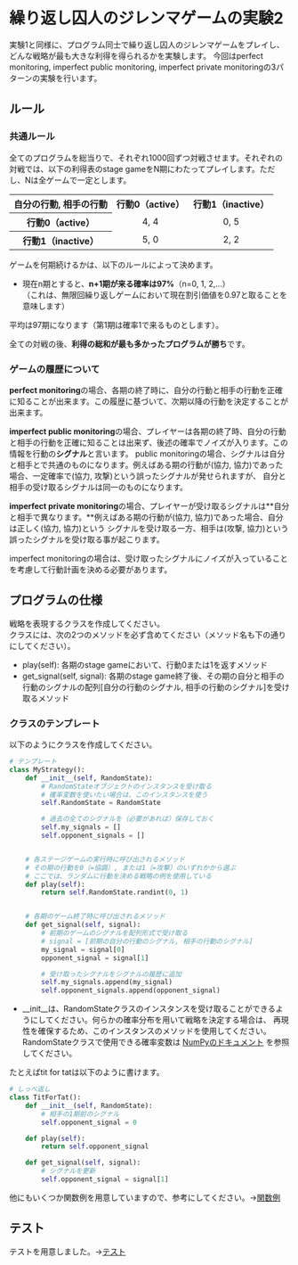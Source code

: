 # 繰り返し囚人のジレンマゲームの実験2

実験1と同様に、プログラム同士で繰り返し囚人のジレンマゲームをプレイし、どんな戦略が最も大きな利得を得られるかを実験します。 
今回はperfect monitoring, imperfect public monitoring, imperfect private monitoringの3パターンの実験を行います。

## ルール

### 共通ルール
全てのプログラムを総当りで、それぞれ1000回ずつ対戦させます。それぞれの対戦では、以下の利得表のstage gameをN期にわたってプレイします。ただし、Nは全ゲームで一定とします。

<table align="center", style="text-align:center;">
  <tr>
    <th>自分の行動, 相手の行動</th>
    <th>行動0（active）</th>
    <th>行動1（inactive）</th>
  </tr>
  <tr>
    <th>行動0（active）</th>
    <td>4, 4</td>
    <td>0, 5</td>
  </tr>
  <tr>
    <th>行動1（inactive）</th>
    <td>5, 0</td>
    <td>2, 2</td>
  </tr>
</table>
  
ゲームを何期続けるかは、以下のルールによって決めます。

* 現在n期とすると、**n+1期が来る確率は97%**（n=0, 1, 2,...）  
（これは、無限回繰り返しゲームにおいて現在割引価値を0.97と取ることを意味します）

平均は97期になります（第1期は確率1で来るものとします）。

全ての対戦の後、**利得の総和が最も多かったプログラムが勝ち**です。


### ゲームの履歴について

**perfect monitoring**の場合、各期の終了時に、自分の行動と相手の行動を正確に知ることが出来ます。この履歴に基づいて、次期以降の行動を決定することが出来ます。  

**imperfect public monitoring**の場合、プレイヤーは各期の終了時、自分の行動と相手の行動を正確に知ることは出来ず、後述の確率でノイズが入ります。この情報を行動の**シグナル**と言います。
public monitoringの場合、シグナルは自分と相手とで共通のものになります。例えばある期の行動が(協力, 協力)であった場合、一定確率で(協力, 攻撃)という誤ったシグナルが発せられますが、
自分と相手の受け取るシグナルは同一のものになります。  

**imperfect private monitoring**の場合、プレイヤーが受け取るシグナルは**自分と相手で異なります。**例えばある期の行動が(協力, 協力)であった場合、自分は正しく(協力, 協力)という
シグナルを受け取る一方、相手は(攻撃, 協力)という誤ったシグナルを受け取る事が起こります。  

imperfect monitoringの場合は、受け取ったシグナルにノイズが入っていることを考慮して行動計画を決める必要があります。


## プログラムの仕様
戦略を表現するクラスを作成してください。  
クラスには、次の2つのメソッドを必ず含めてください（メソッド名も下の通りにしてください）。

* play(self): 各期のstage gameにおいて、行動0または1を返すメソッド
* get_signal(self, signal): 各期のstage game終了後、その期の自分と相手の行動のシグナルの配列[自分の行動のシグナル, 相手の行動のシグナル]を受け取るメソッド


### クラスのテンプレート

以下のようにクラスを作成してください。

```python
# テンプレート
class MyStrategy():
    def __init__(self, RandomState):
        # RandomStateオブジェクトのインスタンスを受け取る
        # 確率変数を使いたい場合は、このインスタンスを使う
        self.RandomState = RandomState

        # 過去の全てのシグナルを（必要があれば）保存しておく
        self.my_signals = []
        self.opponent_signals = []


    # 各ステージゲームの実行時に呼び出されるメソッド
    # その期の行動を0（=協調）, または1（=攻撃）のいずれかから選ぶ
    # ここでは、ランダムに行動を決める戦略の例を使用している
    def play(self):
        return self.RandomState.randint(0, 1)


    # 各期のゲーム終了時に呼び出されるメソッド
    def get_signal(self, signal):
        # 前期のゲームのシグナルを配列形式で受け取る
        # signal = [前期の自分の行動のシグナル, 相手の行動のシグナル]
        my_signal = signal[0]
        opponent_signal = signal[1]

        # 受け取ったシグナルをシグナルの履歴に追加
        self.my_signals.append(my_signal)
        self.opponent_signals.append(opponent_signal)
```

* __init__は、RandomStateクラスのインスタンスを受け取ることができるようにしてください。何らかの確率分布を用いて戦略を決定する場合は、
再現性を確保するため、このインスタンスのメソッドを使用してください。RandomStateクラスで使用できる確率変数は
[NumPyのドキュメント](http://docs.scipy.org/doc/numpy/reference/generated/numpy.random.RandomState.html)
を参照してください。




たとえばtit for tatは以下のように書けます。
```python
# しっぺ返し
class TitForTat():
    def __init__(self, RandomState):
        # 相手の1期前のシグナル
        self.opponent_signal = 0

    def play(self):
        return self.opponent_signal

    def get_signal(self, signal):
        # シグナルを更新
        self.opponent_signal = signal[1]
```

他にもいくつか関数例を用意していますので、参考にしてください。->[関数例](./sample.py)

## テスト
テストを用意しました。->[テスト](./test.py)






